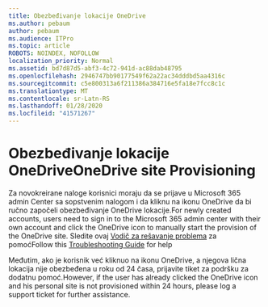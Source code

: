 ```yaml
---
title: Obezbeđivanje lokacije OneDrive
ms.author: pebaum
author: pebaum
ms.audience: ITPro
ms.topic: article
ROBOTS: NOINDEX, NOFOLLOW
localization_priority: Normal
ms.assetid: bd7d87d5-abf3-4c72-941d-ac88dab48795
ms.openlocfilehash: 2946747bb90177549f62a22ac34dddbd5aa4316c
ms.sourcegitcommit: c5e800313a6f211386a384716e5fa18e7fcc8c1c
ms.translationtype: MT
ms.contentlocale: sr-Latn-RS
ms.lasthandoff: 01/28/2020
ms.locfileid: "41571267"
---
```

# <a name="onedrive-site-provisioning"></a><span data-ttu-id="85ebc-102">Obezbeđivanje lokacije OneDrive</span><span class="sxs-lookup"><span data-stu-id="85ebc-102">OneDrive site Provisioning</span></span>

<span data-ttu-id="85ebc-103">Za novokreirane naloge korisnici moraju da se prijave u Microsoft 365 admin Center sa sopstvenim nalogom i da kliknu na ikonu OneDrive da bi ručno započeli obezbeđivanje OneDrive lokacije.</span><span class="sxs-lookup"><span data-stu-id="85ebc-103">For newly created accounts, users need to sign in to the Microsoft 365 admin center with their own account and click the OneDrive icon to manually start the provision of the OneDrive site.</span></span>
<span data-ttu-id="85ebc-104">Sledite ovaj [Vodič za rešavanje problema](https://docs.microsoft.com/sharepoint/support/sites/troubleshooting-guide-for-sites-stopped-at-provisioning) za pomoć</span><span class="sxs-lookup"><span data-stu-id="85ebc-104">Follow this [Troubleshooting Guide](https://docs.microsoft.com/sharepoint/support/sites/troubleshooting-guide-for-sites-stopped-at-provisioning) for help</span></span>

<span data-ttu-id="85ebc-105">Međutim, ako je korisnik već kliknuo na ikonu OneDrive, a njegova lična lokacija nije obezbeđena u roku od 24 časa, prijavite tiket za podršku za dodatnu pomoć.</span><span class="sxs-lookup"><span data-stu-id="85ebc-105">However, if the user has already clicked the OneDrive icon and his personal site is not provisioned within 24 hours, please log a support ticket for further assistance.</span></span>

